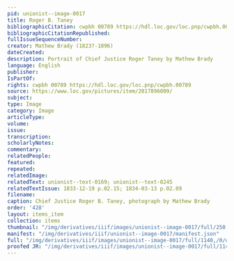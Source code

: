 ```yaml
---
pid: unionist--image-0017
title: Roger B. Taney
bibliographicCitation: cwpbh 00789 https://hdl.loc.gov/loc.pnp/cwpbh.00789
bibliographicCitationRepublished: 
fullIssueSequenceNumber: 
creator: Mathew Brady (1823?-1896)
dateCreated: 
description: Portrait of Chief Justice Roger Taney by Mathew Brady
language: English
publisher: 
IsPartOf: 
rights: cwpbh 00789 https://hdl.loc.gov/loc.pnp/cwpbh.00789
source: https://www.loc.gov/pictures/item/2017896009/
subject: 
type: Image
category: Image
articleType: 
volume: 
issue: 
transcription: 
scholarlyNotes: 
commentary: 
relatedPeople: 
featured: 
repeated: 
relatedImage: 
relatedText: unionist--text-0169; unionist--text-0245
relatedTextIssue: 1833-12-19 p.02.15; 1834-03-13 p.02.09
filename: 
caption: Chief Justice Roger B. Taney, photograph by Mathew Brady
order: '428'
layout: items_item
collection: items
thumbnail: "/img/derivatives/iiif/images/unionist--image-0017/full/250,/0/default.jpg"
manifest: "/img/derivatives/iiif/unionist--image-0017/manifest.json"
full: "/img/derivatives/iiif/images/unionist--image-0017/full/1140,/0/default.jpg"
proofed JR: "/img/derivatives/iiif/images/unionist--image-0017/full/1140,/0/default.jpg"
---
```

